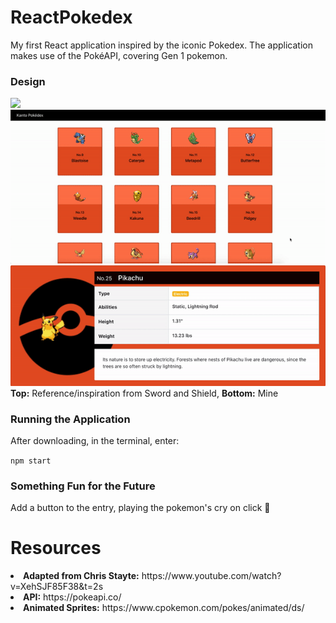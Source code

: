 # ReactPokedex 

My first React application inspired by the iconic Pokedex. The application makes use of the PokéAPI, covering Gen 1 pokemon.

<p></p>

### Design
<img src="/pokedex/demo/Pokédex_entry_SS.png"/>
<img src="/pokedex/demo/dash_mine.gif"/>
<img src="/pokedex/demo/pikachu_entry_mine.gif"/>
<b>Top:</b> Reference/inspiration from Sword and Shield, <b>Bottom:</b> Mine 

<p></p>

### Running the Application

After downloading, in the terminal, enter: 

`npm start` 

### Something Fun for the Future


Add a button to the entry, playing the pokemon's cry on click 📢


# Resources 

<li><b>Adapted from Chris Stayte:</b> https://www.youtube.com/watch?v=XehSJF85F38&t=2s</li>
<li><b>API:</b> https://pokeapi.co/</li>
<li><b>Animated Sprites:</b> https://www.cpokemon.com/pokes/animated/ds/</li>

